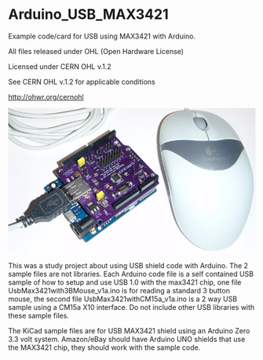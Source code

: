 # Arduino_USB_MAX3421

Example code/card for USB using MAX3421 with Arduino.

All files released under OHL (Open Hardware License)

Licensed under CERN OHL v.1.2

See CERN OHL v.1.2 for applicable conditions

http://ohwr.org/cernohl

![alt text](https://github.com/Sd4Projects/Arduino_USB_MAX3421/blob/main/USB_MAX3421_Board.jpg?raw=true "USB Shield Pic")

This was a study project about using USB shield code with Arduino. The 2 sample files are not libraries. Each Arduino code file is a self contained USB sample of how to setup and use USB 1.0 with the max3421 chip, one file UsbMax3421with3BMouse_v1a.ino is for reading a standard 3 button mouse, the second file UsbMax3421withCM15a_v1a.ino is a 2 way USB sample using a CM15a X10 interface. Do not include other USB libraries with these sample files.

The KiCad sample files are for USB MAX3421 shield using an Arduino Zero 3.3 volt system. Amazon/eBay should have Arduino UNO shields that use the MAX3421 chip, they should work with the sample code.
